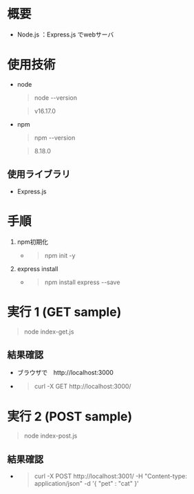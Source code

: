 # 概要
- Node.js ：Express.js でwebサーバ

# 使用技術
- node
  > node --version

  > v16.17.0

- npm
  > npm --version

  > 8.18.0

## 使用ライブラリ
* Express.js

# 手順
1. npm初期化
    - > npm init -y
1. express install
    - > npm install express --save


# 実行 1 (GET sample)
> node index-get.js

## 結果確認
- ブラウザで　http://localhost:3000

- > curl -X GET http://localhost:3000/

# 実行 2 (POST sample)
> node index-post.js

## 結果確認

- > curl -X POST http://localhost:3001/ -H "Content-type: application/json" -d '{ "pet" : "cat" }'

